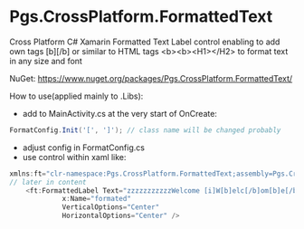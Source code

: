 # Pgs.CrossPlatform.FormattedText
Cross Platform C# Xamarin Formatted Text Label control enabling to add own tags [b][/b] or similar to HTML tags &lt;b>&lt;b>&lt;H1>&lt;/H2>  to format text in any size and font

NuGet:
https://www.nuget.org/packages/Pgs.CrossPlatform.FormattedText/

How to use(applied mainly to .Libs):
  * add to MainActivity.cs at the very start of OnCreate:
```C#
FormatConfig.Init('[', ']'); // class name will be changed probably  
```
  * adjust config in FormatConfig.cs
  * use control within xaml like:
```C#
xmlns:ft="clr-namespace:Pgs.CrossPlatform.FormattedText;assembly=Pgs.CrossPlatform.FormattedText" // namespace
// later in content
    <ft:FormattedLabel Text="zzzzzzzzzzzWelcome [i]W[b]elc[/b]om[b]e[/b][/i] [b]t[i]o[/i][/b] [b][i]Xama[/i]rin[/b] [b][i]Forms[/i][/b]!"
             x:Name="formated"
             VerticalOptions="Center"
             HorizontalOptions="Center" />
```  
